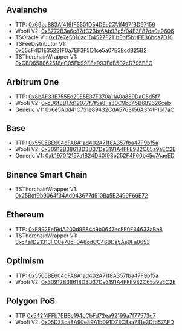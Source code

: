 ## Avalanche

- TTP: [0x69ba883Af416fF5501D54D5e27A1f497fBD97156](https://snowtrace.io/address/0x69ba883Af416fF5501D54D5e27A1f497fBD97156)
- Woofi V2: [0x8772B3a6c87dC23bf6Ab93c5f04E3F87da0e9606](https://snowtrace.io/address/0x8772B3a6c87dC23bf6Ab93c5f04E3F87da0e9606)
- TSOracle V1: [0x17e7e5016ac1D4527F211bEbf5b11FE36bda7D10](https://snowtrace.dev/address/0x17e7e5016ac1D4527F211bEbf5b11FE36bda7D10)
- TSFeeDistributor V1: [0x55cF4D1E35221F0a7EF3F5D1ce5a07E3EcdB25B2](https://snowtrace.dev/address/0x55cF4D1E35221F0a7EF3F5D1ce5a07E3EcdB25B2)
- TSThorchainWrapper V1: [0xCBD658862518eC05Fb99E8e993FdB502cD795BFC](https://snowtrace.io/address/0xCBD658862518eC05Fb99E8e993FdB502cD795BFC)


## Arbitrum One

- TTP: [0x8bAF33E755Ee29E5E37F370a11A0a889DaC5d5f7](https://arbiscan.io/address/0x8bAF33E755Ee29E5E37F370a11A0a889DaC5d5f7)
- Woofi V2: [0xcD6f8B17d19077f7f5a8Fa30C9b645B689626ceb](https://arbiscan.io/address/0xcD6f8B17d19077f7f5a8Fa30C9b645B689626ceb)
- Generic V1: [0x6e5Add41C751e89432CdA5763156A3f41F1b17aC](https://arbiscan.io/address/0x6e5Add41C751e89432CdA5763156A3f41F1b17a)


## Base

- TTP: [0x5505BE604dFA8A1ad402A71f8A357fba47F9bf5a](https://basescan.org/address/0x5505BE604dFA8A1ad402A71f8A357fba47F9bf5a)
- Woofi V2: [0x30912B38618D3D37De3191A4FFE982C65a9aEC2E](https://arbiscan.io/address/0x30912B38618D3D37De3191A4FFE982C65a9aEC2E)
- Generic V1: [0xb1970f2157a1B24D40f98b252F4F60b45c7AaeED](https://basescan.org/address/0xb1970f2157a1B24D40f98b252F4F60b45c7AaeED)


## Binance Smart Chain

- TSThorchainWrapper V1: [0x25Bdf9b9064f34Ad943677d510Ba5E2499F69E72](https://bscscan.com/address/0x25Bdf9b9064f34Ad943677d510Ba5E2499F69E72)


## Ethereum

- TTP: [0xF892Fef9dA200d9E84c9b0647ecFF0F34633aBe8](https://etherscan.io/address/0xf892fef9da200d9e84c9b0647ecff0f34633abe8)
- TSThorchainWrapper V1: [0xc4a1D21313FC0e78cF0A8cdCC46BDa5Ae9Fa0653](https://etherscan.io/address/0xc4a1D21313FC0e78cF0A8cdCC46BDa5Ae9Fa0653)


## Optimism

- TTP: [0x5505BE604dFA8A1ad402A71f8A357fba47F9bf5a](https://optimistic.etherscan.io/address/0x5505be604dfa8a1ad402a71f8a357fba47f9bf5a)
- Woofi V2: [0x30912B38618D3D37De3191A4FFE982C65a9aEC2E](https://optimistic.etherscan.io/address/0x30912b38618d3d37de3191a4ffe982c65a9aec2e)
  
## Polygon PoS

- TTP [0x542f4FFb7EBBc194cCbFd72ea92199a7f77573d7](https://polygonscan.com/address/0x542f4FFb7EBBc194cCbFd72ea92199a7f77573d7)
- Woofi V2: [0x05D33ca8A90e89A1b091D78C8aa731e3Dfd57AFD](https://polygonscan.com/address/0x05D33ca8A90e89A1b091D78C8aa731e3Dfd57AFD)